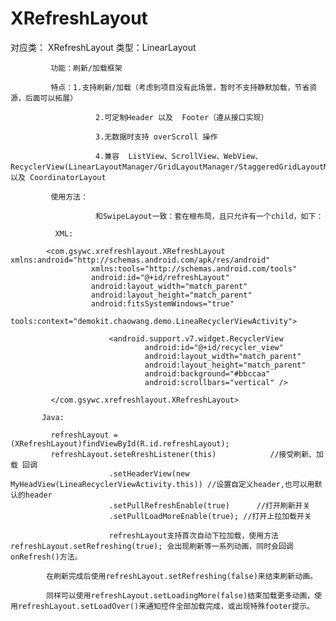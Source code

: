 # XRefreshLayout
 对应类： XRefreshLayout    类型：LinearLayout

             功能：刷新/加载框架

             特点：1.支持刷新/加载（考虑到项目没有此场景，暂时不支持静默加载，节省资源，后面可以拓展）

                       2.可定制Header 以及  Footer（遵从接口实现）

                       3.无数据时支持 overScroll 操作

                       4.兼容  ListView、ScrollView、WebView、RecyclerView(LinearLayoutManager/GridLayoutManager/StaggeredGridLayoutManager)、以及 CoordinatorLayout

             使用方法：

                       和SwipeLayout一致：套在根布局，且只允许有一个child，如下：

              XML:

            <com.gsywc.xrefreshlayout.XRefreshLayout xmlns:android="http://schemas.android.com/apk/res/android"
                      xmlns:tools="http://schemas.android.com/tools"
                      android:id="@+id/refreshLayout"
                      android:layout_width="match_parent"
                      android:layout_height="match_parent"
                      android:fitsSystemWindows="true"
                      tools:context="demokit.chaowang.demo.LineaRecyclerViewActivity">

                          <android.support.v7.widget.RecyclerView
                                  android:id="@+id/recycler_view"
                                  android:layout_width="match_parent"
                                  android:layout_height="match_parent"
                                  android:background="#bbccaa"
                                  android:scrollbars="vertical" />

             </com.gsywc.xrefreshlayout.XRefreshLayout>

           Java:  

             refreshLayout = (XRefreshLayout)findViewById(R.id.refreshLayout);
             refreshLayout.seteRreshListener(this)            //接受刷新、加载 回调
                          .setHeaderView(new MyHeadView(LineaRecyclerViewActivity.this)) //设置自定义header,也可以用默认的header
                          .setPullRefreshEnable(true)      //打开刷新开关
                          .setPullLoadMoreEnable(true); //打开上拉加载开关

                          refreshLayout支持首次自动下拉加载，使用方法 refreshLayout.setRefreshing(true); 会出现刷新等一系列动画，同时会回调onRefresh()方法。

            在刷新完成后使用refreshLayout.setRefreshing(false)来结束刷新动画。

            同样可以使用refreshLayout.setLoadingMore(false)结束加载更多动画，使用refreshLayout.setLoadOver()来通知控件全部加载完成，或出现特殊footer提示。
            
            
            
